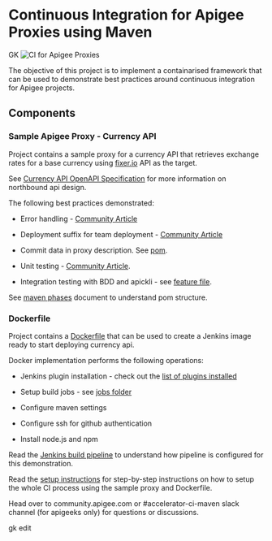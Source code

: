 # Continuous Integration for Apigee Proxies using Maven
GK
![CI for Apigee Proxies](docs/images/apigee-ci.png)

The objective of this project is to implement a containarised framework that can
be used to demonstrate best practices around continuous integration for Apigee
projects.

## Components

### Sample Apigee Proxy - Currency API

Project contains a sample proxy for a currency API that retrieves exchange rates
for a base currency using [fixer.io](http://fixer.io) API as the target.

See [Currency API OpenAPI Specification](./docs/currency-v1.yaml) for more
information on northbound api design.

The following best practices demonstrated:

*   Error handling - [Community
    Article](https://community.apigee.com/content/kbentry/23724/an-error-handling-pattern-for-apigee-proxies.html)

*   Deployment suffix for team deployment - [Community
    Article](https://community.apigee.com/content/kbentry/26716/api-proxy-team-development-with-maven.html)

*   Commit data in proxy description. See [pom](./currency-v1/pom.xml#L171).

*   Unit testing - [Community
    Article](https://community.apigee.com/articles/3964/unit-testing-javascript-code-with-mocha-sinon-and.html).

*   Integration testing with BDD and apickli - see [feature
    file](./currency-v1/test/integration/features/rates.feature).

See [maven phases](./docs/maven-phases.md) document to understand pom structure.

### Dockerfile

Project contains a [Dockerfile](./docker/Dockerfile) that can be used to create
a Jenkins image ready to start deploying currency api.

Docker implementation performs the following operations:

*   Jenkins plugin installation - check out the [list of plugins
    installed](./docker/jenkins/plugins)

*   Setup build jobs - see [jobs folder](./docker/jenkins/jobs)

*   Configure maven settings

*   Configure ssh for github authentication

*   Install node.js and npm

Read the [Jenkins build pipeline](./docs/jenkins-pipeline.md) to understand how
pipeline is configured for this demonstration.

Read the [setup instructions](./docs/setup.md) for step-by-step instructions on
how to setup the whole CI process using the sample proxy and Dockerfile.

Head over to community.apigee.com or #accelerator-ci-maven slack channel (for
apigeeks only) for questions or discussions.

gk edit
